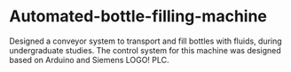 # Automated-bottle-filling-machine

Designed a conveyor system to transport and fill bottles with fluids, during undergraduate studies. The control system for this machine was designed based on Arduino and Siemens LOGO! PLC.
